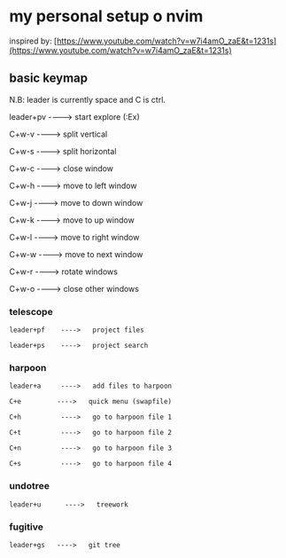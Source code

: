 # my personal setup o nvim

inspired by: [https://www.youtube.com/watch?v=w7i4amO_zaE&t=1231s](https://www.youtube.com/watch?v=w7i4amO_zaE&t=1231s)


## basic keymap

N.B: leader is currently space and C is ctrl.

leader+pv    ---->   start explore (:Ex)

C+w-v        ---->   split vertical

C+w-s        ---->   split horizontal

C+w-c        ---->   close window

C+w-h        ---->   move to left window

C+w-j        ---->   move to down window

C+w-k        ---->   move to up window

C+w-l        ---->   move to right window

C+w-w        ---->   move to next window

C+w-r        ---->   rotate windows

C+w-o        ---->   close other windows
### telescope
    leader+pf    ---->   project files

    leader+ps    ---->   project search

### harpoon
    leader+a     ---->   add files to harpoon

    C+e         ---->   quick menu (swapfile)

    C+h          ---->   go to harpoon file 1

    C+t          ---->   go to harpoon file 2

    C+n          ---->   go to harpoon file 3

    C+s          ---->   go to harpoon file 4

### undotree

    leader+u      ---->   treework

### fugitive    

    leader+gs   ---->   git tree

